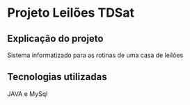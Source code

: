 # Projeto Leilões TDSat

## Explicação do projeto
Sistema informatizado para as rotinas de uma casa de leilões

## Tecnologias utilizadas
JAVA e MySql
